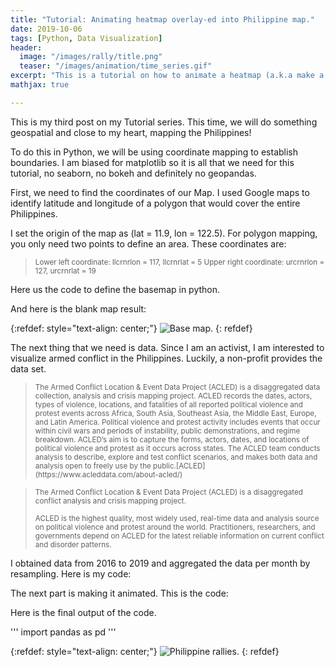```yaml
---
title: "Tutorial: Animating heatmap overlay-ed into Philippine map."
date: 2019-10-06
tags: [Python, Data Visualization]
header:
  image: "/images/rally/title.png"
  teaser: "/images/animation/time_series.gif"
excerpt: "This is a tutorial on how to animate a heatmap (a.k.a make a gif) and overlay it to Philippine base map using Python."
mathjax: true

---
```

<div id="fb-root"></div>
<script async defer src="https://connect.facebook.net/en_US/sdk.js#xfbml=1&version=v3.2"></script>

This is my third post on my Tutorial series. This time, we will do something geospatial and close to my heart, mapping the Philippines!

To do this in Python, we will be using coordinate mapping to establish boundaries. I am biased for matplotlib so it is all that we need for this tutorial, no seaborn, no bokeh and definitely no geopandas.

First, we need to find the coordinates of our Map. I used Google maps to identify latitude and longitude of a polygon that would cover the entire Philippines.

I set the origin of the map as (lat = 11.9, lon = 122.5). For polygon mapping, you only need two points to define an area. These coordinates are:

<blockquote>
<small>
Lower left coordinate:  llcrnrlon = 117, llcrnrlat = 5
Upper right coordinate: urcrnrlon = 127, urcrnrlat = 19
</small>
</blockquote>

Here us the code to define the basemap in python.

<script src="https://gist.github.com/albertyumol/ba3bd7c289e7ae041b8bafc2b43533b5.js"></script>

And here is the blank map result:

{:refdef: style="text-align: center;"}
<img src="{{ site.url }}{{ site.baseurl }}/images/rally/blank_map.png" alt="Base map." class="center">
{: refdef}

The next thing that we need is data. Since I am an activist, I am interested to visualize armed conflict in the Philippines. Luckily, a non-profit provides the data set.

<blockquote>
<small>
The Armed Conflict Location & Event Data Project (ACLED) is a disaggregated data collection, analysis and crisis mapping project. ACLED records the dates, actors, types of violence, locations, and fatalities of all reported political violence and protest events across Africa, South Asia, Southeast Asia, the Middle East, Europe, and Latin America. Political violence and protest activity includes events that occur within civil wars and periods of instability, public demonstrations, and regime breakdown. ACLED’s aim is to capture the forms, actors, dates, and locations of political violence and protest as it occurs across states. The ACLED team conducts analysis to describe, explore and test conflict scenarios, and makes both data and analysis open to freely use by the public.[ACLED](https://www.acleddata.com/about-acled/)
</small>
</blockquote>

<blockquote>
<small>
The Armed Conflict Location & Event Data Project (ACLED) is a disaggregated conflict analysis and crisis mapping project.

ACLED is the highest quality, most widely used, real-time data and analysis source on political violence and protest around the world. Practitioners, researchers, and governments depend on ACLED for the latest reliable information on current conflict and disorder patterns.
</small>
</blockquote>


I obtained data from 2016 to 2019 and aggregated the data per month by resampling. Here is my code:

<script src="https://gist.github.com/albertyumol/5531429f7df3052ad99538cc64235e90.js"></script>

The next part is making it animated. This is the code:

<script src="https://gist.github.com/albertyumol/28d2adbfe1ebd84b31659e41c59e289e.js"></script>

Here is the final output of the code.

'''
import pandas as pd
'''

{:refdef: style="text-align: center;"}
<img src="{{ site.url }}{{ site.baseurl }}/images/rally/social_movement2.gif" alt="Philippine rallies." class="center">
{: refdef}


<script async src="//pagead2.googlesyndication.com/pagead/js/adsbygoogle.js"></script>
<script>
  (adsbygoogle = window.adsbygoogle || []).push({
    google_ad_client: "ca-pub-6410209740119334",
    enable_page_level_ads: true
  });
</script>

<div class="fb-comments" data-href="https://albertyumol.github.io/" data-numposts="5"></div>
